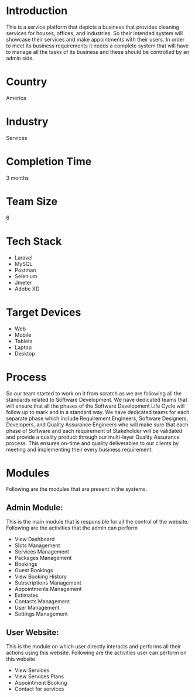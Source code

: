 # Introduction
This is a service platform that depicts a business that provides cleaning services for houses, offices, and industries. So their intended system will showcase their services and make appointments with their users.
In order to meet its business requirements it needs a complete system that will have to manage all the tasks of its business and these should be controlled by an admin side.
# Country
America
# Industry
Services
# Completion Time
3 months
# Team Size
6
# Tech Stack
- Laravel
- MySQL
- Postman
- Selenium
- Jmeter
- Adobe XD  
# Target Devices
- Web
- Mobile
- Tablets
- Laptop
- Desktop

# Process
So our team started to work on it from scratch as we are following all the standards related to Software Development. We have dedicated teams that will ensure that all the phases of the Software Development Life Cycle will follow up to mark and in a standard way.
We have dedicated teams for each separate phase which include Requirement Engineers, Software Designers, Developers, and Quality Assurance Engineers who will make sure that each phase of Software and each requirement of Stakeholder will be validated and provide a quality product through our multi-layer Quality Assurance process.
This ensures on-time and quality deliverables to our clients by meeting and implementing their every business requirement.

# Modules 
Following are the modules that are present in the systems.
## Admin Module:
This is the main module that is responsible for all the control of the website. Following are the activities that the admin can perform
- View Dashboard
- Slots Management
- Services Management
- Packages Management
- Bookings
- Guest Bookings
- View Booking History
- Subscriptions Management
- Appointments Management
- Estimates
- Contacts Management
- User Management
- Settings Management
## User Website:
This is the module on which user directly interacts and performs all their actions using this website. Following are the activities user can perform on this website
- View Services
- View Services Plans
- Appointment Booking
- Contact for services
